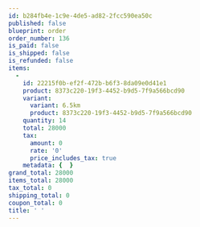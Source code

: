 ```yaml
---
id: b284fb4e-1c9e-4de5-ad82-2fcc590ea50c
published: false
blueprint: order
order_number: 136
is_paid: false
is_shipped: false
is_refunded: false
items:
  -
    id: 22215f0b-ef2f-472b-b6f3-8da09e0d41e1
    product: 8373c220-19f3-4452-b9d5-7f9a566bcd90
    variant:
      variant: 6.5km
      product: 8373c220-19f3-4452-b9d5-7f9a566bcd90
    quantity: 14
    total: 28000
    tax:
      amount: 0
      rate: '0'
      price_includes_tax: true
    metadata: {  }
grand_total: 28000
items_total: 28000
tax_total: 0
shipping_total: 0
coupon_total: 0
title: ' '
---
```

